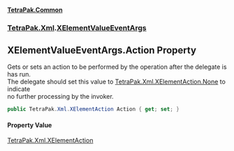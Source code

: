 #### [TetraPak.Common](index.md 'index')
### [TetraPak.Xml](TetraPak_Xml.md 'TetraPak.Xml').[XElementValueEventArgs](TetraPak_Xml_XElementValueEventArgs.md 'TetraPak.Xml.XElementValueEventArgs')
## XElementValueEventArgs.Action Property
Gets or sets an action to be performed by the operation after the delegate is has run.  
The delegate should set this value to [TetraPak.Xml.XElementAction.None](https://docs.microsoft.com/en-us/dotnet/api/TetraPak.Xml.XElementAction.None 'TetraPak.Xml.XElementAction.None') to indicate  
no further processing by the invoker.   
```csharp
public TetraPak.Xml.XElementAction Action { get; set; }
```
#### Property Value
[TetraPak.Xml.XElementAction](https://docs.microsoft.com/en-us/dotnet/api/TetraPak.Xml.XElementAction 'TetraPak.Xml.XElementAction')
